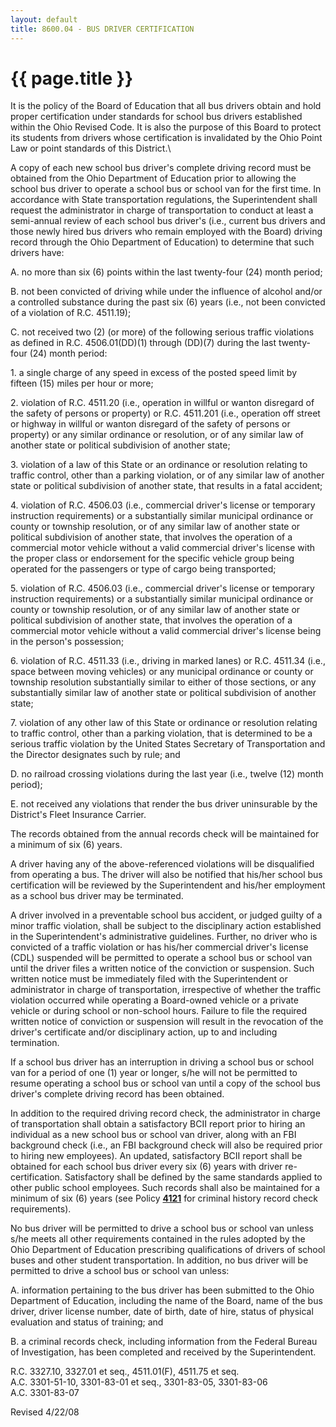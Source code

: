 ```yaml
---
layout: default
title: 8600.04 - BUS DRIVER CERTIFICATION
---
```


{{ page.title }}
================

It is the policy of the Board of Education that all bus drivers obtain
and hold proper certification under standards for school bus drivers
established within the Ohio Revised Code. It is also the purpose of this
Board to protect its students from drivers whose certification is
invalidated by the Ohio Point Law or point standards of this District.\

A copy of each new school bus driver's complete driving record must be
obtained from the Ohio Department of Education prior to allowing the
school bus driver to operate a school bus or school van for the first
time. In accordance with State transportation regulations, the
Superintendent shall request the administrator in charge of
transportation to conduct at least a semi-annual review of each school
bus driver's (i.e., current bus drivers and those newly hired bus
drivers who remain employed with the Board) driving record through the
Ohio Department of Education) to determine that such drivers have:

A. no more than six (6) points within the last twenty-four (24) month
period;

B. not been convicted of driving while under the influence of alcohol
and/or a controlled substance during the past six (6) years (i.e., not
been convicted of a violation of R.C. 4511.19);

C. not received two (2) (or more) of the following serious traffic
violations as defined in R.C. 4506.01(DD)(1) through (DD)(7) during the
last twenty-four (24) month period:

​1. a single charge of any speed in excess of the posted speed limit by
fifteen (15) miles per hour or more;

​2. violation of R.C. 4511.20 (i.e., operation in willful or wanton
disregard of the safety of persons or property) or R.C. 4511.201 (i.e.,
operation off street or highway in willful or wanton disregard of the
safety of persons or property) or any similar ordinance or resolution,
or of any similar law of another state or political subdivision of
another state;

​3. violation of a law of this State or an ordinance or resolution
relating to traffic control, other than a parking violation, or of any
similar law of another state or political subdivision of another state,
that results in a fatal accident;

​4. violation of R.C. 4506.03 (i.e., commercial driver's license or
temporary instruction requirements) or a substantially similar municipal
ordinance or county or township resolution, or of any similar law of
another state or political subdivision of another state, that involves
the operation of a commercial motor vehicle without a valid commercial
driver's license with the proper class or endorsement for the specific
vehicle group being operated for the passengers or type of cargo being
transported;

​5. violation of R.C. 4506.03 (i.e., commercial driver's license or
temporary instruction requirements) or a substantially similar municipal
ordinance or county or township resolution, or of any similar law of
another state or political subdivision of another state, that involves
the operation of a commercial motor vehicle without a valid commercial
driver's license being in the person's possession;

​6. violation of R.C. 4511.33 (i.e., driving in marked lanes) or R.C.
4511.34 (i.e., space between moving vehicles) or any municipal ordinance
or county or township resolution substantially similar to either of
those sections, or any substantially similar law of another state or
political subdivision of another state;

​7. violation of any other law of this State or ordinance or resolution
relating to traffic control, other than a parking violation, that is
determined to be a serious traffic violation by the United States
Secretary of Transportation and the Director designates such by rule;
and

D. no railroad crossing violations during the last year (i.e., twelve
(12) month period);

E. not received any violations that render the bus driver uninsurable by
the District's Fleet Insurance Carrier.

The records obtained from the annual records check will be maintained
for a minimum of six (6) years.

A driver having any of the above-referenced violations will be
disqualified from operating a bus. The driver will also be notified that
his/her school bus certification will be reviewed by the Superintendent
and his/her employment as a school bus driver may be terminated.

A driver involved in a preventable school bus accident, or judged guilty
of a minor traffic violation, shall be subject to the disciplinary
action established in the Superintendent's administrative guidelines.
Further, no driver who is convicted of a traffic violation or has
his/her commercial driver's license (CDL) suspended will be permitted to
operate a school bus or school van until the driver files a written
notice of the conviction or suspension. Such written notice must be
immediately filed with the Superintendent or administrator in charge of
transportation, irrespective of whether the traffic violation occurred
while operating a Board-owned vehicle or a private vehicle or during
school or non-school hours. Failure to file the required written notice
of conviction or suspension will result in the revocation of the
driver's certificate and/or disciplinary action, up to and including
termination.

If a school bus driver has an interruption in driving a school bus or
school van for a period of one (1) year or longer, s/he will not be
permitted to resume operating a school bus or school van until a copy of
the school bus driver's complete driving record has been obtained.

In addition to the required driving record check, the administrator in
charge of transportation shall obtain a satisfactory BCII report prior
to hiring an individual as a new school bus or school van driver, along
with an FBI background check (i.e., an FBI background check will also be
required prior to hiring new employees). An updated, satisfactory BCII
report shall be obtained for each school bus driver every six (6) years
with driver re-certification. Satisfactory shall be defined by the same
standards applied to other public school employees. Such records shall
also be maintained for a minimum of six (6) years (see Policy
[**4121**](po4121.html) for criminal history record check requirements).

No bus driver will be permitted to drive a school bus or school van
unless s/he meets all other requirements contained in the rules adopted
by the Ohio Department of Education prescribing qualifications of
drivers of school buses and other student transportation. In addition,
no bus driver will be permitted to drive a school bus or school van
unless:

A. information pertaining to the bus driver has been submitted to the
Ohio Department of Education, including the name of the Board, name of
the bus driver, driver license number, date of birth, date of hire,
status of physical evaluation and status of training; and

B. a criminal records check, including information from the Federal
Bureau of Investigation, has been completed and received by the
Superintendent.

R.C. 3327.10, 3327.01 et seq., 4511.01(F), 4511.75 et seq.\
 A.C. 3301-51-10, 3301-83-01 et seq., 3301-83-05, 3301-83-06\
 A.C. 3301-83-07

Revised 4/22/08
